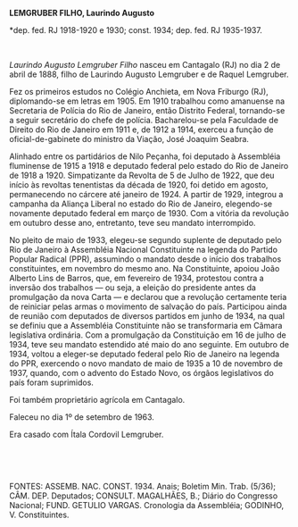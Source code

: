 **LEMGRUBER FILHO, Laurindo Augusto**

\*dep. fed. RJ 1918-1920 e 1930; const. 1934; dep. fed. RJ 1935-1937.

 

*Laurindo Augusto Lemgruber Filho* nasceu em Cantagalo (RJ) no dia 2 de
abril de 1888, filho de Laurindo Augusto Lemgruber e de Raquel
Lemgruber.

Fez os primeiros estudos no Colégio Anchieta, em Nova Friburgo (RJ),
diplomando-se em letras em 1905. Em 1910 trabalhou como amanuense na
Secretaria de Polícia do Rio de Janeiro, então Distrito Federal,
tornando-se a seguir secretário do chefe de polícia. Bacharelou-se pela
Faculdade de Direito do Rio de Janeiro em 1911 e, de 1912 a 1914,
exerceu a função de oficial-de-gabinete do ministro da Viação, José
Joaquim Seabra.

Alinhado entre os partidários de Nilo Peçanha, foi deputado à Assembléia
fluminense de 1915 a 1918 e deputado federal pelo estado do Rio de
Janeiro de 1918 a 1920. Simpatizante da Revolta de 5 de Julho de 1922,
que deu início às revoltas tenentistas da década de 1920, foi detido em
agosto, permanecendo no cárcere até janeiro de 1924. A partir de 1929,
integrou a campanha da Aliança Liberal no estado do Rio de Janeiro,
elegendo-se novamente deputado federal em março de 1930. Com a vitória
da revolução em outubro desse ano, entretanto, teve seu mandato
interrompido.

No pleito de maio de 1933, elegeu-se segundo suplente de deputado pelo
Rio de Janeiro à Assembléia Nacional Constituinte na legenda do Partido
Popular Radical (PPR), assumindo o mandato desde o início dos trabalhos
constituintes, em novembro do mesmo ano. Na Constituinte, apoiou João
Alberto Lins de Barros, que, em fevereiro de 1934, protestou contra a
inversão dos trabalhos — ou seja, a eleição do presidente antes da
promulgação da nova Carta — e declarou que a revolução certamente teria
de reiniciar pelas armas o movimento de salvação do país. Participou
ainda de reunião com deputados de diversos partidos em junho de 1934, na
qual se definiu que a Assembléia Constituinte não se transformaria em
Câmara legislativa ordinária. Com a promulgação da Constituição em 16 de
julho de 1934, teve seu mandato estendido até maio do ano seguinte. Em
outubro de 1934, voltou a eleger-se deputado federal pelo Rio de Janeiro
na legenda do PPR, exercendo o novo mandato de maio de 1935 a 10 de
novembro de 1937, quando, com o advento do Estado Novo, os órgãos
legislativos do país foram suprimidos.

Foi também proprietário agrícola em Cantagalo.

Faleceu no dia 1º de setembro de 1963.

Era casado com Ítala Cordovil Lemgruber.

 

 

FONTES: ASSEMB. NAC. CONST. 1934. Anais; Boletim Min. Trab. (5/36); CÂM.
DEP. Deputados; CONSULT. MAGALHÃES, B.; Diário do Congresso Nacional;
FUND. GETULIO VARGAS. Cronologia da Assembléia; GODINHO, V.
Constituintes.

 
